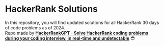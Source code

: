 # HackerRank Solutions
In this repository, you will find updated solutions for all HackerRank 30 days of code problems as of 2024.
<br />
Repo made by **[HackerRankGPT - Solve HackerRank coding problems <ins>during your coding interview, in real-time and undetectable</ins>](https://hackerrank.solutions?s=github-30d-repo)** 😎
